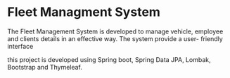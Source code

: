 # Fleet Managment System

The Fleet Management System is developed to manage vehicle, employee and clients details in an effective way. The system provide a user- friendly interface

this project is developed using Spring boot, Spring Data JPA, Lombak, Bootstrap and Thymeleaf.

